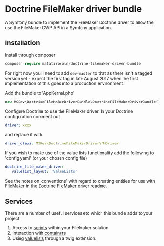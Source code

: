# Doctrine FileMaker driver bundle #

A Symfony bundle to implement the FileMaker Doctrine driver to allow the use the FileMaker CWP API in a Symfony application.

## Installation ##

Install through composer

```php 
composer require matatirosoln/doctrine-filemaker-driver-bundle
```
    
For right now you'll need to add `dev-master` to that as there isn't a tagged version yet - expect the first tag in late August 2017 when the first implementation of this goes into a production environment.
    
Add the bundle to 'AppKernal.php'
```php 
new MSDev\DoctrineFileMakerDriverBundle\DoctrineFileMakerDriverBundle()
```

Configure Doctrine to use the FileMaker driver. In your Doctrine configuration comment out 
```yaml 
driver: xxxx
```
and replace it with

```yaml 
driver_class: MSDev\DoctrineFileMakerDriver\FMDriver
```
    
If you wish to make use of the value lists functionality add the following to 'config.yaml' (or your chosen config file) 
   
```yaml
doctrine_file_maker_driver:
   valuelist_layout: 'ValueLists'
```
    
See the notes on 'conventions' with regard to creating entities for use with FileMaker in the [Doctrine FileMaker driver](https://github.com/matatirosolutions/doctrine-filemaker-driver "Doctrine FileMaker bundle") readme.
 
## Services ##

There are a number of useful services etc which this bundle adds to your project.

1. Access to [scripts](Resources/doc/scripts.md "scripts") within your FileMaker solution
2. Interaction with [containers](Resources/doc/containers.md "containers")
3. Using [valuelists](Resources/doc/valuelists.md "valuelists") through a twig extension.